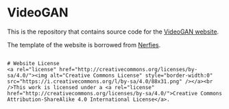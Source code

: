 # VideoGAN

This is the repository that contains source code for the [VideoGAN website](https://video-edit-gan.github.io).

The template of the website is borrowed from [Nerfies](https://github.com/nerfies/nerfies.github.io).

```

# Website License
<a rel="license" href="http://creativecommons.org/licenses/by-sa/4.0/"><img alt="Creative Commons License" style="border-width:0" src="https://i.creativecommons.org/l/by-sa/4.0/88x31.png" /></a><br />This work is licensed under a <a rel="license" href="http://creativecommons.org/licenses/by-sa/4.0/">Creative Commons Attribution-ShareAlike 4.0 International License</a>.
